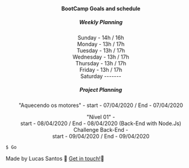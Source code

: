 <h4 align="center">
  BootCamp Goals and schedule
</h4>
<h5 align="center">
  Weekly Planning
</h5>
<p align="center">
 Sunday - 14h / 16h <br />
Monday - 13h / 17h <br />
Tuesday - 13h / 17h <br>
Wednesday - 13h / 17h <br>
Thursday - 13h / 17h <br>
Friday - 13h / 17h <br>
Saturday ------- <br>
</p>

<h5 align="center">
  Project Planning
</h5>
<p align="center">
 "Aquecendo os motores" - 
  start - 07/04/2020 / 
  End - 07/04/2020
</p>
<p align="center">
 "Nível 01" - <br />
  start - 08/04/2020 / End - 08/04/2020 (Back-End with Node.Js) <br />
  Challenge Back-End - <br />
  start - 09/04/2020 / End - 09/04/2020 <br />
</p>




```bash
$ Go
```

Made by Lucas Santos :wave: [Get in touch!](https://www.linkedin.com/in/lucasmk/):rocket:
